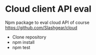 # Cloud client API eval

Npm package to eval cloud API of course https://github.com/Slashgear/cloud

- Clone repository
- npm install
- npm test
